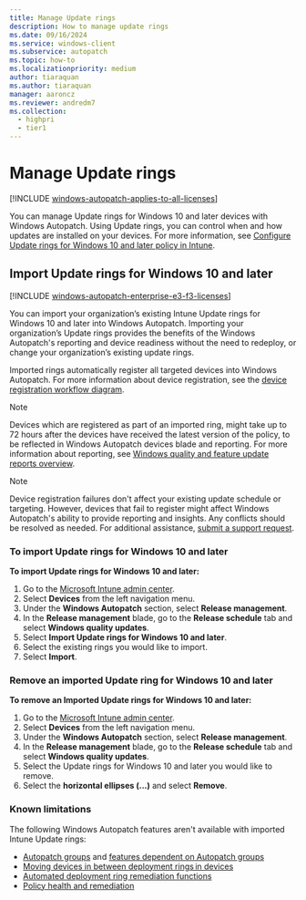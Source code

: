 ```yaml
---
title: Manage Update rings
description: How to manage update rings
ms.date: 09/16/2024
ms.service: windows-client
ms.subservice: autopatch
ms.topic: how-to
ms.localizationpriority: medium
author: tiaraquan
ms.author: tiaraquan
manager: aaroncz
ms.reviewer: andredm7
ms.collection:
  - highpri
  - tier1
---
```


# Manage Update rings

[!INCLUDE [windows-autopatch-applies-to-all-licenses](../includes/windows-autopatch-applies-to-all-licenses.md)]

You can manage Update rings for Windows 10 and later devices with Windows Autopatch. Using Update rings, you can control when and how updates are installed on your devices. For more information, see  [Configure Update rings for Windows 10 and later policy in Intune](/mem/intune/protect/windows-10-update-rings).

## Import Update rings for Windows 10 and later

[!INCLUDE [windows-autopatch-enterprise-e3-f3-licenses](../includes/windows-autopatch-enterprise-e3-f3-licenses.md)]

You can import your organization’s existing Intune Update rings for Windows 10 and later into Windows Autopatch. Importing your organization’s Update rings provides the benefits of the Windows Autopatch's reporting and device readiness without the need to redeploy, or change your organization’s existing update rings.

Imported rings automatically register all targeted devices into Windows Autopatch. For more information about device registration, see the [device registration workflow diagram](../deploy/windows-autopatch-device-registration-overview.md#detailed-device-registration-workflow-diagram).

> [!NOTE]
> Devices which are registered as part of an imported ring, might take up to 72 hours after the devices have received the latest version of the policy, to be reflected in Windows Autopatch devices blade and reporting. For more information about reporting, see [Windows quality and feature update reports overview](../monitor/windows-autopatch-windows-quality-and-feature-update-reports-overview.md).

> [!NOTE]
> Device registration failures don't affect your existing update schedule or targeting. However, devices that fail to register might affect Windows Autopatch's ability to provide reporting and insights. Any conflicts should be resolved as needed. For additional assistance, [submit a support request](../manage/windows-autopatch-support-request.md).

### To import Update rings for Windows 10 and later

**To import Update rings for Windows 10 and later:**

1. Go to the [Microsoft Intune admin center](https://go.microsoft.com/fwlink/?linkid=2109431).
2. Select **Devices** from the left navigation menu.
3. Under the **Windows Autopatch** section, select **Release management**.
4. In the **Release management** blade, go to the **Release schedule** tab and select **Windows quality updates**.
5. Select **Import Update rings for Windows 10 and later**.
6. Select the existing rings you would like to import.
7. Select **Import**.

### Remove an imported Update ring for Windows 10 and later

**To remove an Imported Update rings for Windows 10 and later:**

1. Go to the [Microsoft Intune admin center](https://go.microsoft.com/fwlink/?linkid=2109431).
2. Select **Devices** from the left navigation menu.
3. Under the **Windows Autopatch** section, select **Release management**.
4. In the **Release management** blade, go to the **Release schedule** tab and select **Windows quality updates**.
5. Select the Update rings for Windows 10 and later you would like to remove.
6. Select the **horizontal ellipses (...)** and select **Remove**.

### Known limitations

The following Windows Autopatch features aren't available with imported Intune Update rings:

- [Autopatch groups](../deploy/windows-autopatch-groups-overview.md) and [features dependent on Autopatch groups](../deploy/windows-autopatch-groups-overview.md#supported-configurations)
- [Moving devices in between deployment rings in devices](../deploy/windows-autopatch-register-devices.md#move-devices-in-between-deployment-rings)
- [Automated deployment ring remediation functions](../deploy/windows-autopatch-device-registration-overview.md#automated-deployment-ring-remediation-functions)
- [Policy health and remediation](../monitor/windows-autopatch-policy-health-and-remediation.md)
